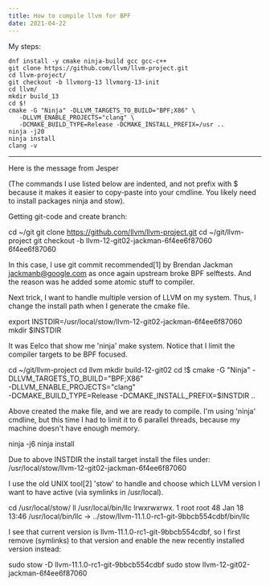 ```yaml
---
title: How to compile llvm for BPF
date: 2021-04-22
---
```


My steps:

```
dnf install -y cmake ninja-build gcc gcc-c++
git clone https://github.com/llvm/llvm-project.git
cd llvm-project/
git checkout -b llvmorg-13 llvmorg-13-init
cd llvm/
mkdir build_13
cd $!
cmake -G "Ninja" -DLLVM_TARGETS_TO_BUILD="BPF;X86" \
   -DLLVM_ENABLE_PROJECTS="clang" \
   -DCMAKE_BUILD_TYPE=Release -DCMAKE_INSTALL_PREFIX=/usr ..
ninja -j20
ninja install
clang -v
```

---
Here is the message from Jesper

(The commands I use listed below are indented, and not prefix with $
because it makes it easier to copy-paste into your cmdline. You likely
need to install packages ninja and stow).

Getting git-code and create branch:

 cd ~/git
 git clone https://github.com/llvm/llvm-project.git
 cd ~/git/llvm-project
 git checkout -b llvm-12-git02-jackman-6f4ee6f87060 6f4ee6f87060

In this case, I use git commit recommended[1] by Brendan Jackman
<jackmanb@google.com> as once again upstream broke BPF selftests.
And the reason was he added some atomic stuff to compiler.

Next trick, I want to handle multiple version of LLVM on my system.
Thus, I change the install path when I generate the cmake file.

 export INSTDIR=/usr/local/stow/llvm-12-git02-jackman-6f4ee6f87060
 mkdir $INSTDIR

It was Eelco that show me 'ninja' make system.  Notice that I limit the
compiler targets to be BPF focused.

 cd ~/git/llvm-project
 cd llvm
 mkdir build-12-git02
 cd !$
 cmake -G "Ninja" -DLLVM_TARGETS_TO_BUILD="BPF;X86" \
    -DLLVM_ENABLE_PROJECTS="clang" \
    -DCMAKE_BUILD_TYPE=Release -DCMAKE_INSTALL_PREFIX=$INSTDIR ..

Above created the make file, and we are ready to compile.  I'm using
'ninja' cmdline, but this time I had to limit it to 6 parallel threads,
because my machine doesn't have enough memory.

 ninja -j6
 ninja install

Due to above INSTDIR the install target install the files under:
 /usr/local/stow/llvm-12-git02-jackman-6f4ee6f87060

I use the old UNIX tool[2] 'stow' to handle and choose which LLVM version
I want to have active (via symlinks in /usr/local).

 cd /usr/local/stow/
 ll /usr/local/bin/llc
 lrwxrwxrwx. 1 root root 48 Jan 18 13:46 /usr/local/bin/llc -> ../stow/llvm-11.1.0-rc1-git-9bbcb554cdbf/bin/llc

I see that current version is llvm-11.1.0-rc1-git-9bbcb554cdbf, so I
first remove (symlinks) to that version and enable the new recently
installed version instead:

 sudo stow -D llvm-11.1.0-rc1-git-9bbcb554cdbf
 sudo stow    llvm-12-git02-jackman-6f4ee6f87060
